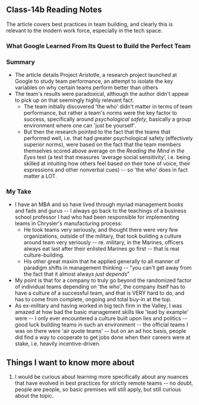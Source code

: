 ## Class-14b Reading Notes  
<p>The article covers best practices in team building, and clearly this is relevant to the modern work force, especially in the tech space.</p>

### What Google Learned From Its Quest to Build the Perfect Team

### Summary

* The article details Project Aristotle, a research project launched at Google to study team performance, an attempt to isolate the key variables on why certain teams perform better than others
* The team's results were paradoxical, although the author didn't appear to pick up on that seemingly highly relevant fact.
    * The team initially discovered 'the who' didn't matter in terms of team performance, but rather a team's norms were the key factor to success, specifically around *psychological safety*, basically a group environment where one can 'just be yourself'.
    * But then the research pointed to the fact that the teams that performed well, i.e. that had greater psychological safety (effectively superior norms), were based on the fact that the team members themselves scored above average on the *Reading the Mind in the Eyes* test (a test that measures ‘average social sensitivity’, i.e. being skilled at intuiting how others feel based on their tone of voice, their expressions and other nonverbal cues) -- so 'the who' does in fact matter a LOT.

### My Take

* I have an MBA and so have lived through myriad management books and fads and gurus -- I always go back to the teachings of a business school professor I had who had been responsible for implementing teams in Chrysler's manufacturing process:
  * He took teams very seriously, and thought there were very few organizations, outside of the military, that took building a culture around team very seriously -- re. military, in the Marines, officers always eat last after their enlisted Marines go first -- that is real culture-building.
  * His other great maxim that he applied generally to all manner of paradigm shifts in management thinking -- "you can't get away from the fact that it almost always *just depends*"
* My point is that for a company to truly go beyond the randomized factor of individual teams depending on 'the who', the company itself has to have a culture of a successful team, and that is VERY hard to do, and has to come from complete, ongoing and total buy-in at the top.
* As ex-military and having worked in big tech firm in the Valley, I was amazed at how bad the basic management skills like 'lead by example' were -- I only ever encountered a culture built upon lies and politics -- good luck building teams in such an environment -- the official teams I was on there were 'air quote teams' -- but on an ad hoc basis, people did find a way to cooperate to get jobs done when their careers were at stake, i.e. heavily incentive-driven.

## Things I want to know more about

1. I would be curious about learning more specifically about any nuances that have evolved in best practices for strictly remote teams -- no doubt, people are people, so basic premises will still apply, but still curious about the topic.